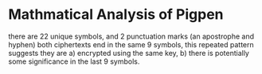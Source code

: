 # Mathmatical Analysis of Pigpen

there are 22 unique symbols, and 2 punctuation marks (an apostrophe and hyphen)
both ciphertexts end in the same 9 symbols, this repeated pattern suggests they are a) encrypted using the same key, b) there is potentially some significance in the last 9 symbols.
